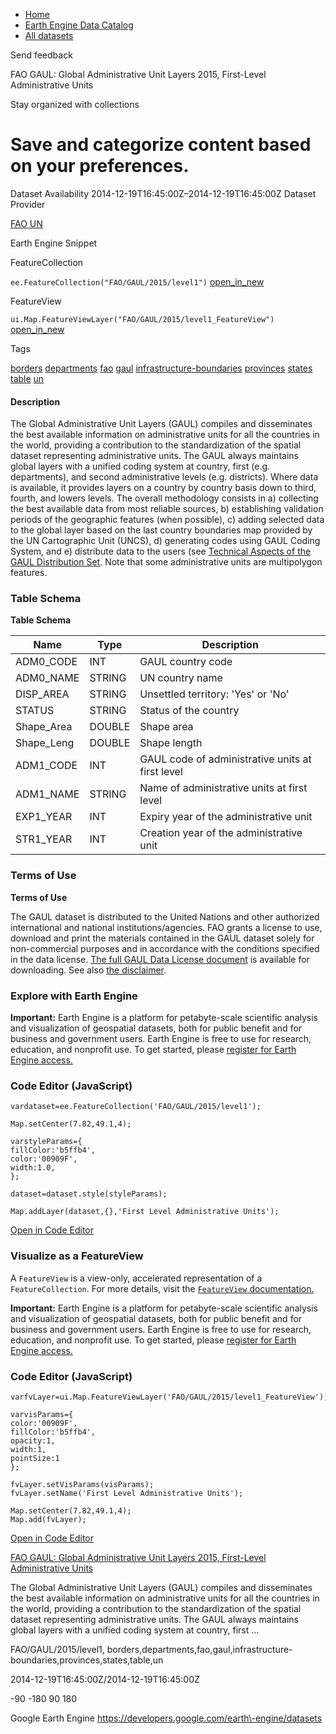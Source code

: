 



* [Home](https://developers.google.com/)
* [Earth Engine Data Catalog](https://developers.google.com/earth-engine/datasets)
* [All datasets](https://developers.google.com/earth-engine/datasets/catalog)





 
 
 Send feedback
 
 

FAO GAUL: Global Administrative Unit Layers 2015, First\-Level Administrative Units


 
 Stay organized with collections
 

 
 Save and categorize content based on your preferences.
=====================================================================================================================================================================================








Dataset Availability
2014\-12\-19T16:45:00Z–2014\-12\-19T16:45:00Z
Dataset Provider


[FAO UN](https://www.fao.org/geonetwork/srv/en/metadata.show?id=12691)



Earth Engine Snippet

FeatureCollection
  


`ee.FeatureCollection("FAO/GAUL/2015/level1")` 
[open\_in\_new](https://code.earthengine.google.com/?scriptPath=Examples:Datasets/FAO/FAO_GAUL_2015_level1)



 
 
 
 FeatureView
   


`ui.Map.FeatureViewLayer("FAO/GAUL/2015/level1_FeatureView")` 
[open\_in\_new](https://code.earthengine.google.com/?scriptPath=Examples:Datasets/FAO/FAO_GAUL_2015_level1_FeatureView)





Tags


[borders](/earth-engine/datasets/tags/borders)
[departments](/earth-engine/datasets/tags/departments)
[fao](/earth-engine/datasets/tags/fao)
[gaul](/earth-engine/datasets/tags/gaul)
[infrastructure\-boundaries](/earth-engine/datasets/tags/infrastructure-boundaries)
[provinces](/earth-engine/datasets/tags/provinces)
[states](/earth-engine/datasets/tags/states)
[table](/earth-engine/datasets/tags/table)
[un](/earth-engine/datasets/tags/un)








#### Description



The Global Administrative Unit Layers (GAUL) compiles and disseminates the
best available information on administrative units for all the countries in
the world, providing a contribution to the standardization of the spatial
dataset representing administrative units. The GAUL always maintains global
layers with a unified coding system at country, first (e.g. departments),
and second administrative levels (e.g. districts). Where data is available,
it provides layers on a country by country basis down to third, fourth, and
lowers levels. The overall methodology consists in a) collecting the best
available data from most reliable sources, b) establishing validation
periods of the geographic features (when possible), c) adding selected data
to the global layer based on the last country boundaries map provided by
the UN Cartographic Unit (UNCS), d) generating codes using GAUL Coding
System, and e) distribute data to the users
(see [Technical Aspects of the GAUL Distribution Set](https://data.apps.fao.org:/map/catalog/srv/api/records/9c35ba10-5649-41c8-bdfc-eb78e9e65654/attachments/GAUL2015_Documentation.zip).
Note that some administrative units are multipolygon features.





### Table Schema


**Table Schema**




| Name | Type | Description |
| --- | --- | --- |
| ADM0\_CODE | INT | GAUL country code |
| ADM0\_NAME | STRING | UN country name |
| DISP\_AREA | STRING | Unsettled territory: 'Yes' or 'No' |
| STATUS | STRING | Status of the country |
| Shape\_Area | DOUBLE | Shape area |
| Shape\_Leng | DOUBLE | Shape length |
| ADM1\_CODE | INT | GAUL code of administrative units at first level |
| ADM1\_NAME | STRING | Name of administrative units at first level |
| EXP1\_YEAR | INT | Expiry year of the administrative unit |
| STR1\_YEAR | INT | Creation year of the administrative unit |




### Terms of Use


**Terms of Use**


The GAUL dataset is distributed to the United Nations and other authorized
international and national institutions/agencies. FAO grants a license to
use, download and print the materials contained in the GAUL dataset solely
for non\-commercial purposes and in accordance with the conditions specified
in the data license.
[The full GAUL Data License document](https://developers.google.com/earth-engine/datasets/catalog/DataLicenseGAUL2015.pdf)
is available for downloading. See also
[the disclaimer](https://developers.google.com/earth-engine/datasets/catalog/DisclaimerGAUL2015.pdf).




### Explore with Earth Engine


**Important:** 
 Earth Engine is a platform for petabyte\-scale scientific analysis and visualization of
 geospatial datasets, both for public benefit and for business and government users.
 Earth Engine is free to use for research, education, and nonprofit use. To get started, please
 [register for Earth Engine access.](https://console.cloud.google.com/earth-engine)



### Code Editor (JavaScript)



```
vardataset=ee.FeatureCollection('FAO/GAUL/2015/level1');

Map.setCenter(7.82,49.1,4);

varstyleParams={
fillColor:'b5ffb4',
color:'00909F',
width:1.0,
};

dataset=dataset.style(styleParams);

Map.addLayer(dataset,{},'First Level Administrative Units');
```



[Open in Code Editor](https://code.earthengine.google.com/?scriptPath=Examples:Datasets/FAO/FAO_GAUL_2015_level1)
### Visualize as a FeatureView



 A `FeatureView` is a view\-only, accelerated representation of a
 `FeatureCollection`. For more details, visit the
 [`FeatureView` documentation.](/earth-engine/guides/featureview_overview) 



**Important:** 
 Earth Engine is a platform for petabyte\-scale scientific analysis and visualization of
 geospatial datasets, both for public benefit and for business and government users.
 Earth Engine is free to use for research, education, and nonprofit use. To get started, please
 [register for Earth Engine access.](https://console.cloud.google.com/earth-engine)



### Code Editor (JavaScript)



```
varfvLayer=ui.Map.FeatureViewLayer('FAO/GAUL/2015/level1_FeatureView');

varvisParams={
color:'00909F',
fillColor:'b5ffb4',
opacity:1,
width:1,
pointSize:1
};

fvLayer.setVisParams(visParams);
fvLayer.setName('First Level Administrative Units');

Map.setCenter(7.82,49.1,4);
Map.add(fvLayer);
```



[Open in Code Editor](https://code.earthengine.google.com/?scriptPath=Examples:Datasets/FAO/FAO_GAUL_2015_level1_FeatureView)


[FAO GAUL: Global Administrative Unit Layers 2015, First\-Level Administrative Units](/earth-engine/datasets/catalog/FAO_GAUL_2015_level1)

The Global Administrative Unit Layers (GAUL) compiles and disseminates the best available information on administrative units for all the countries in the world, providing a contribution to the standardization of the spatial dataset representing administrative units. The GAUL always maintains global layers with a unified coding system at country, first …

 FAO/GAUL/2015/level1,
 borders,departments,fao,gaul,infrastructure\-boundaries,provinces,states,table,un

2014\-12\-19T16:45:00Z/2014\-12\-19T16:45:00Z



 \-90 \-180 90 180
 



Google Earth Engine
https://developers.google.com/earth\-engine/datasets








